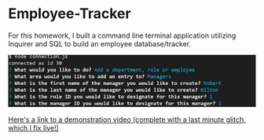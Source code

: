 # Employee-Tracker
For this homework, I built a command line terminal application utilizing Inquirer and SQL to build an employee database/tracker. 

![screenshot](./assets/employeetracker.png)

[Here's a link to a demonstration video (complete with a last minute glitch, which I fix live!)](https://www.youtube.com/watch?v=_1Vox0nApvg)